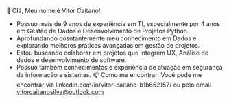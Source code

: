 👋 Olá, Meu nome é Vitor Caitano!
* Possuo mais de 9 anos de experiência em TI, especialmente por 4 anos em Gestão de Dados e Desenvolvimento de Projetos Python.
* Aprofundando cosntantemente meu conhecimento em Dados e explorando melhores práticas avançadas em gestão de projetos.
* Estou buscando colaborar em projetos que integrem UX, Análise de dados e desenvolvimento de software.
* Possuo também conhecimentos e experiência de atuação em segurança da informação e sistemas.
📫 Como me encontrar: Você pode me encontrar via linkedin.com/in/vitor-caitano-b1b652157/ ou pelo email vitorcaitanosilva@outlook.com
